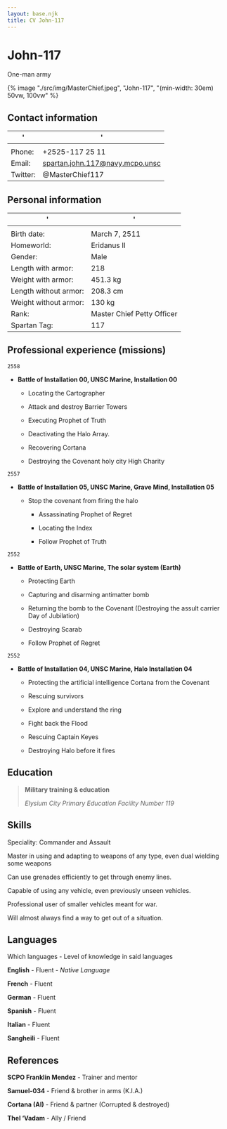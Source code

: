 ```yaml
---
layout: base.njk
title: CV John-117
---
```



# John-117
One-man army

{% image "./src/img/MasterChief.jpeg", "John-117", "(min-width: 30em) 50vw, 100vw" %}

## Contact information 

 '|' 
-------------------------|----------
||
Phone: | +2525-117 25 11 
Email: | spartan.john.117@navy.mcpo.unsc
Twitter: | @MasterChief117


## Personal information
'|' 
-------------------------|----------
||
Birth date: | March 7, 2511
Homeworld: | Eridanus II
Gender: | Male
Length with armor: | 218
Weight with armor: | 451.3 kg
Length without armor: | 208.3 cm
Weight without armor: | 130 kg
Rank: | Master Chief Petty Officer
Spartan Tag: | 117


## Professional experience (missions)


``2558``

* **Battle of Installation 00, UNSC Marine, Installation 00**

    - Locating the Cartographer

    - Attack and destroy Barrier Towers

    - Executing Prophet of Truth

    - Deactivating the Halo Array.

    - Recovering Cortana

    - Destroying the Covenant holy city High Charity

``2557``

* **Battle of Installation 05, UNSC Marine, Grave Mind, Installation 05**

    - Stop the covenant from firing the halo

        - Assassinating Prophet of Regret

        - Locating the Index

        - Follow Prophet of Truth


``2552``

* **Battle of Earth, UNSC Marine, The solar system (Earth)**

    - Protecting Earth

    - Capturing and disarming antimatter bomb

    - Returning the bomb to the Covenant (Destroying the assult carrier Day of Jubilation)

    - Destroying Scarab

    - Follow Prophet of Regret


``2552``

* **Battle of Installation 04, UNSC Marine, Halo Installation 04**

    - Protecting the artificial intelligence Cortana from the Covenant

    - Rescuing survivors

    - Explore and understand the ring

    - Fight back the Flood

    - Rescuing Captain Keyes

    - Destroying Halo before it fires


## Education
> **Military training & education** <p>
>*Elysium City Primary Education Facility Number 119*

## Skills

Speciality: Commander and Assault

Master in using and adapting to weapons of any type, even dual wielding some weapons

Can use grenades efficiently to get through enemy lines.

Capable of using any vehicle, even previously unseen vehicles. 

Professional user of smaller vehicles meant for war. 

Will almost always find a way to get out of a situation.


## Languages 

Which languages - Level of knowledge in said languages

**English** - Fluent - *Native Language*

**French** - Fluent

**German** - Fluent

**Spanish** - Fluent

**Italian** - Fluent

**Sangheili** - Fluent


## References

**SCPO Franklin Mendez** - Trainer and mentor 

**Samuel-034** - Friend & brother in arms  (K.I.A.)

**Cortana (AI)** - Friend & partner      (Corrupted & destroyed)

**Thel ‘Vadam** - Ally / Friend


